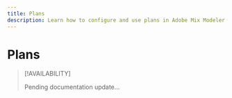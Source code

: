 ```yaml
---
title: Plans
description: Learn how to configure and use plans in Adobe Mix Modeler.
---
```


# Plans

>[!AVAILABILITY]
>
>Pending documentation update...
